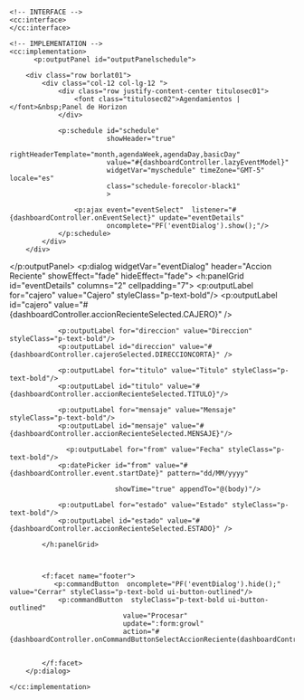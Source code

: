<?xml version='1.0' encoding='UTF-8' ?>
<!DOCTYPE html PUBLIC "-//W3C//DTD XHTML 1.0 Transitional//EN" "http://www.w3.org/TR/xhtml1/DTD/xhtml1-transitional.dtd">
<html xmlns="http://www.w3.org/1999/xhtml"
      xmlns:cc="http://xmlns.jcp.org/jsf/composite"
      xmlns:p="http://primefaces.org/ui"
      xmlns:f="http://xmlns.jcp.org/jsf/core"
      xmlns:c="http://xmlns.jcp.org/jsp/jstl/core"
      xmlns:h="http://xmlns.jcp.org/jsf/html">

    <!-- INTERFACE -->
    <cc:interface>
    </cc:interface>

    <!-- IMPLEMENTATION -->
    <cc:implementation>
          <p:outputPanel id="outputPanelschedule">
          
        <div class="row borlat01">
            <div class="col-12 col-lg-12 ">
                <div class="row justify-content-center titulosec01">
                    <font class="titulosec02">Agendamientos |</font>&nbsp;Panel de Horizon
                </div>

                <p:schedule id="schedule"  
                            showHeader="true"
                            rightHeaderTemplate="month,agendaWeek,agendaDay,basicDay"
                            value="#{dashboardController.lazyEventModel}"
                            widgetVar="myschedule" timeZone="GMT-5" locale="es"
                            class="schedule-forecolor-black1"
                            >

                    <p:ajax event="eventSelect"  listener="#{dashboardController.onEventSelect}" update="eventDetails"
                            oncomplete="PF('eventDialog').show();"/>
                </p:schedule>
            </div>  
        </div>
</p:outputPanel>
        <p:dialog widgetVar="eventDialog" header="Accion Reciente" showEffect="fade" hideEffect="fade">
            <h:panelGrid id="eventDetails" columns="2" cellpadding="7">
                <p:outputLabel for="cajero" value="Cajero" styleClass="p-text-bold"/>
                <p:outputLabel id="cajero" value="#{dashboardController.accionRecienteSelected.CAJERO}" />

                <p:outputLabel for="direccion" value="Direccion" styleClass="p-text-bold"/>
                <p:outputLabel id="direccion" value="#{dashboardController.cajeroSelected.DIRECCIONCORTA}" />

                <p:outputLabel for="titulo" value="Titulo" styleClass="p-text-bold"/>
                <p:outputLabel id="titulo" value="#{dashboardController.accionRecienteSelected.TITULO}"/>

                <p:outputLabel for="mensaje" value="Mensaje" styleClass="p-text-bold"/>
                <p:outputLabel id="mensaje" value="#{dashboardController.accionRecienteSelected.MENSAJE}"/>
                
                  <p:outputLabel for="from" value="Fecha" styleClass="p-text-bold"/>
                <p:datePicker id="from" value="#{dashboardController.event.startDate}" pattern="dd/MM/yyyy"
                            
                              showTime="true" appendTo="@(body)"/>
                
                <p:outputLabel for="estado" value="Estado" styleClass="p-text-bold"/>
                <p:outputLabel id="estado" value="#{dashboardController.accionRecienteSelected.ESTADO}" />
             
            </h:panelGrid>

          
           
            <f:facet name="footer">
               <p:commandButton  oncomplete="PF('eventDialog').hide();" value="Cerrar" styleClass="p-text-bold ui-button-outlined"/>
                <p:commandButton  styleClass="p-text-bold ui-button-outlined"
                                value="Procesar"
                                update=":form:growl"
                                action="#{dashboardController.onCommandButtonSelectAccionReciente(dashboardController.accionRecienteSelected,'dashboard')}"/>
              

            </f:facet>
        </p:dialog>

    </cc:implementation>
</html>